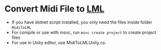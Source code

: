 
# Convert Midi File to [LML](https://sightreading.training/guide/lml)

* If you have dotnet script installed, you only need the files inside folder `MidiToLML`
* For compile or use with msvc, run `msvc create project` to create project files
* For use in Unity editor, use MidiToLMLUnity.cs:
